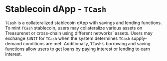 # Stablecoin dApp - `TCash`

`TCash` is a collateralized stablecoin dApp with savings and lending functions. To mint `TCash` stablecoin, users may collateralize various assets on Treasurenet or cross-chain using different networks’ assets. Users may exchange `$UNIT` for `TCash` when the system determines `TCash` supply-demand conditions are met. Additionally, `TCash`’s borrowing and saving functions allow users to get loans by paying interest or lending to earn interest.
